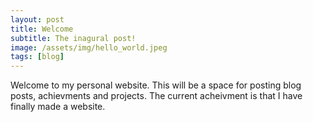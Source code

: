 ```yaml
---
layout: post
title: Welcome
subtitle: The inagural post!
image: /assets/img/hello_world.jpeg
tags: [blog]
---
```


Welcome to my personal website. This will be a space for posting blog posts, achievments and projects. The current acheivment is that I have finally made a website.

